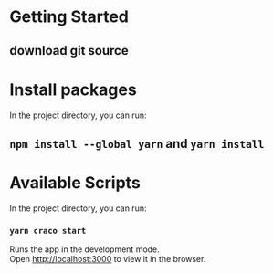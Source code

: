 # Getting Started

## download git source

# Install packages

In the project directory, you can run:

## `npm install --global yarn` and `yarn install`

# Available Scripts

In the project directory, you can run:

### `yarn craco start`

Runs the app in the development mode.\
Open [http://localhost:3000](http://localhost:3000) to view it in the browser.
